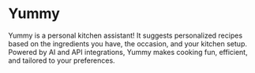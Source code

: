 # Yummy

Yummy is a personal kitchen assistant! It suggests personalized recipes based on the ingredients you have, the occasion, and your kitchen setup. Powered by AI and API integrations, Yummy makes cooking fun, efficient, and tailored to your preferences.
